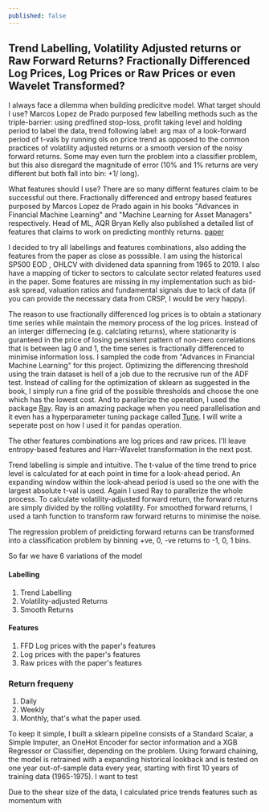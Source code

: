 ```yaml
---
published: false
---
```


## Trend Labelling, Volatility Adjusted returns or Raw Forward Returns? Fractionally Differenced Log Prices, Log Prices or Raw Prices or even Wavelet Transformed?

I always face a dilemma when building predicitve model. 
What target should I use? Marcos Lopez de Prado purposed few labelling methods such as the triple-barrier: using predfined stop-loss, profit taking level and holding period to label the data, trend following label: arg max of a look-forward period of t-vals by running ols on price trend as opposed to the common practices of volatility adjusted returns or a smooth version of the noisy forward returns. Some may even turn the problem into a classifier problem, but this also disregard the magnitude of error (10% and 1% returns are very different but both fall into bin: +1/ long). 

What features should I use? There are so many differnt features claim to be successful out there. Fractionally differenced and entropy based features purposed by Marcos Lopez de Prado again in his books "Advances in Financial Machine Learning" and "Machine Learning for Asset Managers" respectively. Head of ML, AQR Bryan Kelly also published a detailed list of features that claims to work on predicting monthly returns. [paper](https://dachxiu.chicagobooth.edu/download/ML.pdf) 

I decided to try all labellings and features combinations, also adding the features from the paper as close as posssible. I am using the historical SP500 EOD , OHLCV with dividened data spanning from 1965 to 2019. I also have a mapping of ticker to sectors to calculate sector related features used in the paper. Some features are missing in my implementation such as bid-ask spread, valuation ratios and fundamental signals due to lack of data (if you can provide the necessary data from CRSP, I would be very happy). 

The reason to use fractionally differenced log prices is to obtain a stationary time series while maintain the memory process of the log prices. Instead of an interger differnecing (e.g. calclating returns), where stationarity is guranteed in the price of losing persistent pattern of non-zero correlations that is between lag 0 and 1, the time series is fractionally differenced to minimise information loss. I sampled the code from "Advances in Financial Machine Learning" for this project. Optimizing the differencing threshold using the train dataset is hell of a job due to the recrusive run of the ADF test. Instead of calling for the optimization of sklearn as suggested in the book, I simply run a fine grid of the possible thresholds and choose the one which has the lowest cost. And to parallerize the operation, I used the package [Ray](https://github.com/ray-project/ray). Ray is an amazing package when you need parallelisation and it even has a hyperparameter tuning package called [Tune](https://docs.ray.io/en/latest/tune.html). I will write a seperate post on how I used it for pandas operation. 

The other features combinations are log prices and raw prices. I'll leave entropy-based features and Harr-Wavelet transformation in the next post. 

Trend labelling is simple and intuitive. The t-value of the time trend to price level is calculated for at each point in time for a look-ahead period. An expanding window within the look-ahead period is used so the one with the largest absolute t-val is used. Again I used Ray to parallerize the whole process. To calculate volatility-adjusted forward return, the forward returns are simply divided by the rolling volatility. For smoothed forward returns, I used a tanh function to transform raw forward returns to minimise the noise.

The regression problem of preidicting forward returns can be transformed into a classification problem by binning +ve, 0, -ve returns to -1, 0, 1 bins. 

So far we have 6 variations of the model
#### Labelling
1. Trend Labelling
2. Volatility-adjusted Returns
3. Smooth Returns

#### Features
1. FFD Log prices with the paper's features
2. Log prices with the paper's features
3. Raw prices with the paper's features

### Return frequeny
1. Daily
2. Weekly
3. Monthly, that's what the paper used. 

To keep it simple, I built a sklearn pipeline consists of a Standard Scalar, a Simple Imputer, an OneHot Encoder for sector information and a XGB Regressor or Classifier, depending on the problem. Using forward chaining, the model is retrained with a expanding historical lookback and is tested on one year out-of-sample data every year, starting with first 10 years of training data (1965-1975). I want to test  










Due to the shear size of the data, I calculated price trends features such as momentum with 